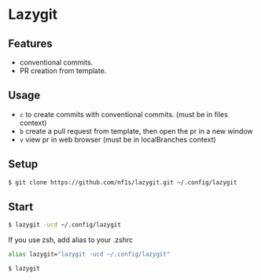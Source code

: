 # Lazygit

## Features

- conventional commits.
- PR creation from template.

## Usage

- `c` to create commits with conventional commits. (must be in files context)
- `b` create a pull request from template, then open the pr in a new window
- `v` view pr in web browser (must be in localBranches context)

## Setup

```bash
$ git clone https://github.com/nf1s/lazygit.git ~/.config/lazygit
```

## Start

```bash
$ lazygit -ucd ~/.config/lazygit
```

If you use zsh, add alias to your .zshrc

```bash
alias lazygit="lazygit -ucd ~/.config/lazygit"
```

```bash
$ lazygit
```
